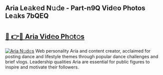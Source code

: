 ## Aria Le𝚊k𝚎d N𝚞𝚍e - Part-n9Q Vid𝚎o Photos Le𝚊ks 7bQEQ

# <h2><a href="http://fbbzwsq.evod.top/?m=Aria">🔗 👉🔴 Aria Vid𝚎o Ph𝚘t𝚘s</a></h2>

[![Aria N𝚞d𝚎s](https://i.imgur.com/8V9OHl7.gif)](http://fbbzwsq.evod.top/?m=Aria)
Web personality Aria and content creator, acclaimed for posting dance and lifestyle themes through popular dance challenges and brief vlogs. Leadership qualities Aria are essential for public figures to inspire and motivate their followers. 
